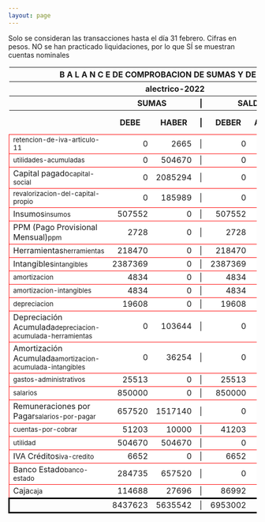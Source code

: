 ```yaml
--- 
layout: page
--- 
```

<script>

$('* div').each(function () {   
    var item = $(this).text();
    var num = Number(item).toLocaleString('en');

    if (Number(item) < 0) {
        num = num.replace('-', '');
        $(this).addClass('negMoney');
    } else {
        $(this).addClass('enMoney');
    }

    $(this).text(num);
});
</script>
 


Solo se consideran las transacciones hasta el día 31	febrero.
Cifras en pesos.
NO se han practicado liquidaciones, por lo que SÍ se muestran cuentas nominales
<table rules='groups'>
<style> tfoot {  border: 3px solid black;  } </style> 
<thead><th colspan='7'> B A L A N C E  DE COMPROBACION DE SUMAS Y DE SALDOS </th> </thead>
<thead> <th colspan='7'> alectrico-2022</th></thead>
<thead> <th> </th> <th align='center' colspan= '2'>SUMAS</th> <th>|</th> <th align='center' colspan='2'>SALDOS</th> <th rowspan='2' > Errores </th> </thead>
<thead> <th></th>  <th align='center'>DEBE</th> <th align='center'>HABER</th> <th>|</th> <th align='center'>DEBER</th> <th align='center'>ACREEDOR</th> <th>A Corregir </th> </thead>
<tbody>
<tr style=' background: #fff; border: 1px solid red;'>
<td><small>retencion-de-iva-articulo-11</small></td> <td align='right'>0</td> <td align='right'>2665</td> <td> | </td> <td align='right'> 0</td> <td align='right'>2665</td> </tr>
<tr style=' background: #fff; border: 1px solid red;'>
<td><small>utilidades-acumuladas</small></td> <td align='right'>0</td> <td align='right'>504670</td> <td> | </td> <td align='right'> 0</td> <td align='right'>504670</td> </tr>
<tr style=' background: #fff; border: 1px solid red;'>
<td>Capital pagado<small>capital-social</small></td> <td align='right'>0</td> <td align='right'>2085294</td> <td> | </td> <td align='right'> 0</td> <td align='right'>2085294</td> </tr>
<tr style=' background: #fff; border: 1px solid red;'>
<td><small>revalorizacion-del-capital-propio</small></td> <td align='right'>0</td> <td align='right'>185989</td> <td> | </td> <td align='right'> 0</td> <td align='right'>185989</td> </tr>
<tr style=' background: #fff; border: 1px solid red;'>
<td>Insumos<small>insumos</small></td> <td align='right'>507552</td> <td align='right'>0</td> <td> | </td> <td align='right'> 507552</td> <td align='right'>0</td> </tr>
<tr style=' background: #fff; border: 1px solid red;'>
<td>PPM (Pago Provisional Mensual)<small>ppm</small></td> <td align='right'>2728</td> <td align='right'>0</td> <td> | </td> <td align='right'> 2728</td> <td align='right'>0</td> </tr>
<tr style=' background: #fff; border: 1px solid red;'>
<td>Herramientas<small>herramientas</small></td> <td align='right'>218470</td> <td align='right'>0</td> <td> | </td> <td align='right'> 218470</td> <td align='right'>0</td> </tr>
<tr style=' background: #fff; border: 1px solid red;'>
<td>Intangibles<small>intangibles</small></td> <td align='right'>2387369</td> <td align='right'>0</td> <td> | </td> <td align='right'> 2387369</td> <td align='right'>0</td> </tr>
<tr style=' background: #fff; border: 1px solid red;'>
<td><small>amortizacion</small></td> <td align='right'>4834</td> <td align='right'>0</td> <td> | </td> <td align='right'> 4834</td> <td align='right'>0</td> </tr>
<tr style=' background: #fff; border: 1px solid red;'>
<td><small>amortizacion-intangibles</small></td> <td align='right'>4834</td> <td align='right'>0</td> <td> | </td> <td align='right'> 4834</td> <td align='right'>0</td> </tr>
<tr style=' background: #fff; border: 1px solid red;'>
<td><small>depreciacion</small></td> <td align='right'>19608</td> <td align='right'>0</td> <td> | </td> <td align='right'> 19608</td> <td align='right'>0</td> </tr>
<tr style=' background: #fff; border: 1px solid red;'>
<td>Depreciación Acumulada<small>depreciacion-acumulada-herramientas</small></td> <td align='right'>0</td> <td align='right'>103644</td> <td> | </td> <td align='right'> 0</td> <td align='right'>103644</td> </tr>
<tr style=' background: #fff; border: 1px solid red;'>
<td>Amortización Acumulada<small>amortizacion-acumulada-intangibles</small></td> <td align='right'>0</td> <td align='right'>36254</td> <td> | </td> <td align='right'> 0</td> <td align='right'>36254</td> </tr>
<tr style=' background: #fff; border: 1px solid red;'>
<td><small>gastos-administrativos</small></td> <td align='right'>25513</td> <td align='right'>0</td> <td> | </td> <td align='right'> 25513</td> <td align='right'>0</td> </tr>
<tr style=' background: #fff; border: 1px solid red;'>
<td><small>salarios</small></td> <td align='right'>850000</td> <td align='right'>0</td> <td> | </td> <td align='right'> 850000</td> <td align='right'>0</td> </tr>
<tr style=' background: #fff; border: 1px solid red;'>
<td>Remuneraciones por Pagar<small>salarios-por-pagar</small></td> <td align='right'>657520</td> <td align='right'>1517140</td> <td> | </td> <td align='right'> 0</td> <td align='right'>859620</td> </tr>
<tr style=' background: #fff; border: 1px solid red;'>
<td><small>cuentas-por-cobrar</small></td> <td align='right'>51203</td> <td align='right'>10000</td> <td> | </td> <td align='right'> 41203</td> <td align='right'>0</td> </tr>
<tr style=' background: #fff; border: 1px solid red;'>
<td><small>utilidad</small></td> <td align='right'>504670</td> <td align='right'>504670</td> <td> | </td> <td align='right'> 0</td> <td align='right'>0</td> </tr>
<tr style=' background: #fff; border: 1px solid red;'>
<td>IVA Créditos<small>iva-credito</small></td> <td align='right'>6652</td> <td align='right'>0</td> <td> | </td> <td align='right'> 6652</td> <td align='right'>0</td> </tr>
<tr style=' background: #fff; border: 1px solid red;'>
<td>Banco Estado<small>banco-estado</small></td> <td align='right'>284735</td> <td align='right'>657520</td> <td> | </td> <td align='right'> 0</td> <td align='right'>372785</td> </tr>
<tr style=' background: #fff; border: 1px solid red;'>
<td>Caja<small>caja</small></td> <td align='right'>114688</td> <td align='right'>27696</td> <td> | </td> <td align='right'> 86992</td> <td align='right'>0</td> </tr>
</tbody>
<tfoot>
<tr> <td></td> <td align='right'> <div>8437623</div></td> <td align='right'> <div>5635542</div></td><td> | </td> <td align='right'> <div>6953002</div></td> <td align='right'> <div>4150921</div></td> </tr>
</tfoot>
</table>
